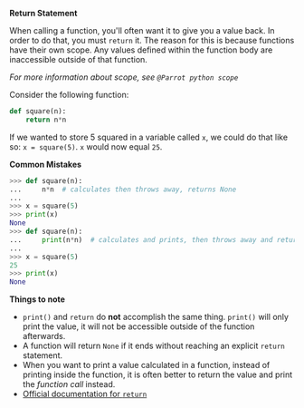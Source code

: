 **Return Statement**

When calling a function, you'll often want it to give you a value back. In order to do that, you must `return` it. The reason for this is because functions have their own scope. Any values defined within the function body are inaccessible outside of that function.

*For more information about scope, see `@Parrot python scope`*

Consider the following function:
```py
def square(n):
    return n*n
```
If we wanted to store 5 squared in a variable called `x`, we could do that like so:
`x = square(5)`. `x` would now equal `25`.

**Common Mistakes**
```py
>>> def square(n):
...     n*n  # calculates then throws away, returns None
...
>>> x = square(5)
>>> print(x)
None
>>> def square(n):
...     print(n*n)  # calculates and prints, then throws away and returns None
...
>>> x = square(5)
25
>>> print(x)
None
```
**Things to note**  
- `print()` and `return` do **not** accomplish the same thing. `print()` will only print the value, it will not be accessible outside of the function afterwards.  
- A function will return `None` if it ends without reaching an explicit `return` statement.  
- When you want to print a value calculated in a function, instead of printing inside the function, it is often better to return the value and print the *function call* instead.  
- [Official documentation for `return`](https://docs.python.org/3/reference/simple_stmts.html#the-return-statement)  
